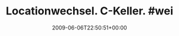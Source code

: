 ---
retweeted: false
source: <a href="http://twitter.com" rel="nofollow">Twitter Web Client</a>
entities:
  hashtags:
  - text: weimoar
    indices:
    - '27'
    - '35'
  symbols: []
  user_mentions: []
  urls: []
display_text_range:
- '0'
- '35'
favorite_count: '0'
id_str: '2058897661'
truncated: false
retweet_count: '0'
id: '2058897661'
created_at: Sat Jun 06 22:50:51 +0000 2009
favorited: false
full_text: 'Locationwechsel. C-Keller. #weimoar'
lang: de
tags:
- weimoar
- pesos:twitter
date: '2009-06-06T22:50:51+00:00'
src: https://twitter.com/bascht/status/2058897661
original_url: https://twitter.com/bascht/status/2058897661
type: twitter_tweet
text: 'Locationwechsel. C-Keller. #weimoar'
title: 'Locationwechsel. C-Keller. #wei'

---